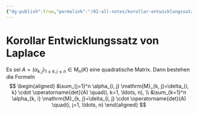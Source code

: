 ```yaml
---
{"dg-publish":true,"permalink":"/02-all-notes/korollar-entwicklungssatz-von-laplace/","dgHomeLink":true,"dgPassFrontmatter":false}
---
```


# Korollar Entwicklungssatz von Laplace
Es sei $A=\left(\alpha_{k, j}\right)_{1 \leq k, j \leq n} \in \mathrm{M}_n(K)$ eine quadratische Matrix. Dann bestehen die Formeln
$$
\begin{aligned}
&\sum_{j=1}^n \alpha_{i, j} \mathrm{M}_{k, j}=\delta_{i, k} \cdot \operatorname{det}(A) \quad(i, k=1, \ldots, n), \\
&\sum_{k=1}^n \alpha_{k, i} \mathrm{M}_{k, j}=\delta_{i, j} \cdot \operatorname{det}(A) \quad(i, j=1, \ldots, n)
\end{aligned}
$$